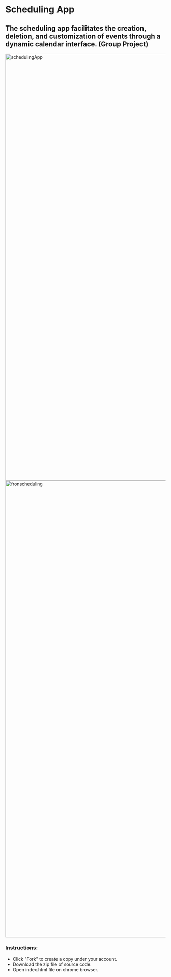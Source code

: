 # Scheduling App

## The scheduling app facilitates the creation, deletion, and customization of events through a dynamic calendar interface. (Group Project)

<img width="1340" alt="schedulingApp" src="https://github.com/Sahil-Sharma-603/Scheduling_App/assets/56178181/4fbaa3e2-9831-4c1c-8d28-33043534d7ac">

<img width="1433" alt="fronscheduling" src="https://github.com/Sahil-Sharma-603/Scheduling_App/assets/56178181/bf578e0c-942f-4dad-a63a-1e20f821f345">

### Instructions:
- Click "Fork" to create a copy under your account.
- Download the zip file of source code.
- Open index.html file on chrome browser.

